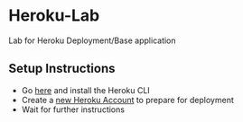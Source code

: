 # Heroku-Lab
Lab for Heroku Deployment/Base application


## Setup Instructions
* Go [here](https://devcenter.heroku.com/articles/getting-started-with-nodejs#set-up) and install the Heroku CLI
* Create a [new Heroku Account](https://signup.heroku.com/) to prepare for deployment
* Wait for further instructions
